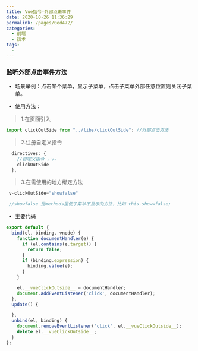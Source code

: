 ```yaml
---
title: Vue指令-外部点击事件
date: 2020-10-26 11:36:29
permalink: /pages/0ed472/
categories:
  - 前端
  - 技术
tags:
  - 
---
```

### 监听外部点击事件方法

* 场景举例：点击某个菜单，显示子菜单，点击子菜单外部任意位置则关闭子菜单。  

* 使用方法：
> 1.在页面引入  
```javascript
import clickOutSide from "../libs/clickOutSide"; //外部点击方法
```

> 2.注册自定义指令
```javascript
  directives: {
    //自定义指令 ，v-
    clickOutSide
  },
```

> 3.在需使用的地方绑定方法
```javascript
 v-clickOutSide="showfalse"

 //showfalse 是methods里使子菜单不显示的方法，比如 this.show=false;
```

* 主要代码
```javascript
export default {
  bind(el, binding, vnode) {
    function documentHandler(e) {
      if (el.contains(e.target)) {
        return false;
      }
      if (binding.expression) {
        binding.value(e);
      }
    }

    el.__vueClickOutside__ = documentHandler;
    document.addEventListener('click', documentHandler);
  },
  update() {

  },
  unbind(el, binding) {
    document.removeEventListener('click', el.__vueClickOutside__);
    delete el.__vueClickOutside__;
  }
};
```